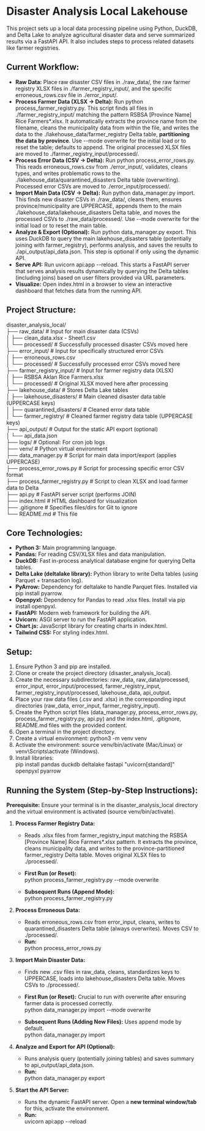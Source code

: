 # **Disaster Analysis Local Lakehouse**

This project sets up a local data processing pipeline using Python, DuckDB, and Delta Lake to analyze agricultural disaster data and serve summarized results via a FastAPI API. It also includes steps to process related datasets like farmer registries.

## **Current Workflow:**

* **Raw Data:** Place raw disaster CSV files in ./raw\_data/, the raw farmer registry XLSX files in ./farmer\_registry\_input/, and the specific erroneous\_rows.csv file in ./error\_input/.  
* **Process Farmer Data (XLSX \-\> Delta):** Run python process\_farmer\_registry.py. This script finds all files in ./farmer\_registry\_input/ matching the pattern RSBSA \[Province Name\] Rice Farmers\*.xlsx. It automatically extracts the province name from the filename, cleans the municipality data from within the file, and writes the data to the ./lakehouse\_data/farmer\_registry Delta table, **partitioning the data by province**. Use \--mode overwrite for the initial load or to reset the table; defaults to append. The original processed XLSX files are moved to ./farmer\_registry\_input/processed/.  
* **Process Error Data (CSV \-\> Delta):** Run python process\_error\_rows.py. This reads erroneous\_rows.csv from ./error\_input/, validates, cleans types, and writes problematic rows to the ./lakehouse\_data/quarantined\_disasters Delta table (overwriting). Processed error CSVs are moved to ./error\_input/processed/.  
* **Import Main Data (CSV \-\> Delta):** Run python data\_manager.py import. This finds new disaster CSVs in ./raw\_data/, cleans them, ensures province/municipality are UPPERCASE, appends them to the main ./lakehouse\_data/lakehouse\_disasters Delta table, and moves the processed CSVs to ./raw\_data/processed/. Use \--mode overwrite for the initial load or to reset the main table.  
* **Analyze & Export (Optional):** Run python data\_manager.py export. This uses DuckDB to query the main lakehouse\_disasters table (potentially joining with farmer\_registry), performs analysis, and saves the results to ./api\_output/api\_data.json. This step is optional if only using the dynamic API.  
* **Serve API:** Run uvicorn api:app \--reload. This starts a FastAPI server that serves analysis results dynamically by querying the Delta tables (including joins) based on user filters provided via URL parameters.  
* **Visualize:** Open index.html in a browser to view an interactive dashboard that fetches data from the running API.

## **Project Structure:**

disaster\_analysis\_local/  
├── raw\_data/ \# Input for main disaster data (CSVs)  
│ ├── clean\_data.xlsx \- Sheet1.csv  
│ └── processed/ \# Successfully processed disaster CSVs moved here  
├── error\_input/ \# Input for specifically structured error CSVs  
│ ├── erroneous\_rows.csv  
│ └── processed/ \# Successfully processed error CSVs moved here  
├── farmer\_registry\_input/ \# Input for farmer registry data (XLSX)  
│ ├── RSBSA Aklan Rice Farmers.xlsx  
│ └── processed/ \# Original XLSX moved here after processing  
├── lakehouse\_data/ \# Stores Delta Lake tables  
│ ├── lakehouse\_disasters/ \# Main cleaned disaster data table (UPPERCASE keys)  
│ ├── quarantined\_disasters/ \# Cleaned error data table  
│ └── farmer\_registry/ \# Cleaned farmer registry data table (UPPERCASE keys)  
├── api\_output/ \# Output for the static API export (optional)  
│ └── api\_data.json  
├── logs/ \# Optional: For cron job logs  
├── venv/ \# Python virtual environment  
├── data\_manager.py \# Script for main data import/export (applies UPPERCASE)  
├── process\_error\_rows.py \# Script for processing specific error CSV format  
├── process\_farmer\_registry.py \# Script to clean XLSX and load farmer data to Delta  
├── api.py \# FastAPI server script (performs JOIN)  
├── index.html \# HTML dashboard for visualization  
├── .gitignore \# Specifies files/dirs for Git to ignore  
└── README.md \# This file

## **Core Technologies:**

* **Python 3:** Main programming language.  
* **Pandas:** For reading CSV/XLSX files and data manipulation.  
* **DuckDB:** Fast in-process analytical database engine for querying Delta tables.  
* **Delta Lake (deltalake library):** Python library to write Delta tables (using Parquet \+ transaction log).  
* **PyArrow:** Dependency for deltalake to handle Parquet files. Installed via pip install pyarrow.  
* **Openpyxl:** Dependency for Pandas to read .xlsx files. Install via pip install openpyxl.  
* **FastAPI:** Modern web framework for building the API.  
* **Uvicorn:** ASGI server to run the FastAPI application.  
* **Chart.js:** JavaScript library for creating charts in index.html.  
* **Tailwind CSS:** For styling index.html.

## **Setup:**

1. Ensure Python 3 and pip are installed.  
2. Clone or create the project directory (disaster\_analysis\_local).  
3. Create the necessary subdirectories: raw\_data, raw\_data/processed, error\_input, error\_input/processed, farmer\_registry\_input, farmer\_registry\_input/processed, lakehouse\_data, api\_output.  
4. Place your raw data files (.csv and .xlsx) in the corresponding input directories (raw\_data, error\_input, farmer\_registry\_input).  
5. Create the Python script files (data\_manager.py, process\_error\_rows.py, process\_farmer\_registry.py, api.py) and the index.html, .gitignore, README.md files with the provided content.  
6. Open a terminal in the project directory.  
7. Create a virtual environment: python3 \-m venv venv  
8. Activate the environment: source venv/bin/activate (Mac/Linux) or venv\\Scripts\\activate (Windows).  
9. Install libraries:  
   pip install pandas duckdb deltalake fastapi "uvicorn\[standard\]" openpyxl pyarrow

## **Running the System (Step-by-Step Instructions):**

**Prerequisite:** Ensure your terminal is in the disaster\_analysis\_local directory and the virtual environment is activated (source venv/bin/activate).

1. **Process Farmer Registry Data:**  
   * Reads .xlsx files from farmer\_registry\_input matching the RSBSA \[Province Name\] Rice Farmers\*.xlsx pattern. It extracts the province, cleans municipality data, and writes to the province-partitioned farmer\_registry Delta table. Moves original XLSX files to ./processed/.  
   * **First Run (or Reset):**  
     python process\_farmer\_registry.py \--mode overwrite

   * **Subsequent Runs (Append Mode):**  
     python process\_farmer\_registry.py

2. **Process Erroneous Data:**  
   * Reads erroneous\_rows.csv from error\_input, cleans, writes to quarantined\_disasters Delta table (always overwrites). Moves CSV to ./processed/.  
   * **Run:**  
     python process\_error\_rows.py

3. **Import Main Disaster Data:**  
   * Finds new .csv files in raw\_data, cleans, standardizes keys to UPPERCASE, loads into lakehouse\_disasters Delta table. Moves CSVs to ./processed/.  
   * **First Run (or Reset):** Crucial to run with overwrite after ensuring farmer data is processed correctly.  
     python data\_manager.py import \--mode overwrite

   * **Subsequent Runs (Adding New Files):** Uses append mode by default.  
     python data\_manager.py import

4. **Analyze and Export for API (Optional):**  
   * Runs analysis query (potentially joining tables) and saves summary to api\_output/api\_data.json.  
   * **Run:**  
     python data\_manager.py export

5. **Start the API Server:**  
   * Runs the dynamic FastAPI server. Open a **new terminal window/tab** for this, activate the environment.  
   * **Run:**  
     uvicorn api:app \--reload  
